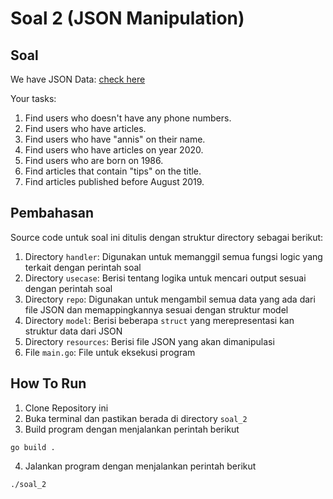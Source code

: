 
# Soal 2 (JSON Manipulation)

## Soal

We have JSON Data: [check here](https://gist.github.com/dhamanutd/6993984928506eea49908c2e3fcbc628)


Your tasks:  
1. Find users who doesn't have any phone numbers. 
2. Find users who have articles. 
3. Find users who have "annis" on their name. 
4. Find users who have articles on year 2020. 
5. Find users who are born on 1986. 
6. Find articles that contain "tips" on the title. 
7. Find articles published before August 2019.


## Pembahasan

Source code untuk soal ini ditulis dengan struktur directory sebagai berikut:
1. Directory `handler`: Digunakan untuk memanggil semua fungsi logic yang terkait dengan perintah soal
2. Directory `usecase`: Berisi tentang logika untuk mencari output sesuai dengan perintah soal
3. Directory `repo`: Digunakan untuk mengambil semua data yang ada dari file JSON dan memappingkannya sesuai dengan struktur model
4. Directory `model`: Berisi beberapa `struct` yang merepresentasi kan struktur data dari JSON
5. Directory `resources`: Berisi file JSON yang akan dimanipulasi
6. File `main.go`: File untuk eksekusi program

## How To Run

1. Clone Repository ini
2. Buka terminal dan pastikan berada di directory `soal_2`
3. Build program dengan menjalankan perintah berikut
```
go build .
```
4. Jalankan program dengan menjalankan perintah berikut
```
./soal_2
```





